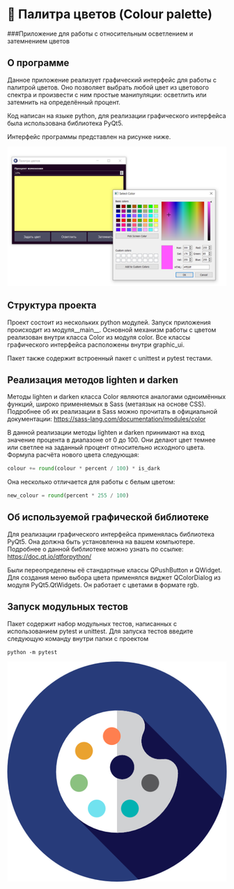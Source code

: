 # 🎨 Палитра цветов (Colour palette)
###Приложение для работы с относительным осветлением и затемнением цветов
## О программе
Данное приложение реализует графический интерфейс для работы с палитрой цветов.
Оно позволяет выбрать любой цвет из цветового спектра и произвести с ним 
простые манипуляции: осветлить или затемнить на определённый процент.

Код написан на языке python, для реализации графического интерфейса была 
использована библиотека PyQt5.

Интерфейс программы представлен на рисунке ниже.

![](ui.PNG)

## Структура проекта
Проект состоит из нескольких python модулей. Запуск приложения происходит из 
модуля__main__. Основной механизм работы с цветом реализован внутри класса 
Color из модуля color. Все классы графического интерфейса расположены внутри 
graphic_ui.

Пакет также содержит встроенный пакет с unittest и pytest тестами.

## Реализация методов lighten и darken
Методы lighten и darken класса Color являются аналогами одноимённых функций, 
широко применяемых в Sass (метаязык на основе CSS). Подробнее об их реализации 
в Sass можно прочитать в официальной документации: 
https://sass-lang.com/documentation/modules/color

В данной реализации методы lighten и darken принимают на вход значение процента
в диапазоне от 0 до 100. Они делают цвет темнее или светлее на заданный процент
относительно исходного цвета. Формула расчёта нового цвета следующая:
```python
colour += round(colour * percent / 100) * is_dark
```
Она несколько отличается для работы с белым цветом:
```python
new_colour = round(percent * 255 / 100)
```
## Об используемой графической библиотеке
Для реализации графического интерфейса применялась библиотека PyQt5. Она должна
быть установленна на вашем компьютере. Подробнее о данной библиотеке можно 
узнать по ссылке: https://doc.qt.io/qtforpython/

Были переопределены её стандартные классы QPushButton и QWidget. Для создания 
меню выбора цвета применялся виджет QColorDialog из модуля PyQt5.QtWidgets. Он 
работает с цветами в формате rgb.

## Запуск модульных тестов
Пакет содержит набор модульных тестов, написанных с использованием pytest 
и unittest. Для запуска тестов введите следующую команду внутри папки с 
проектом
```
python -m pytest
```

![icon.png](icon.png)
